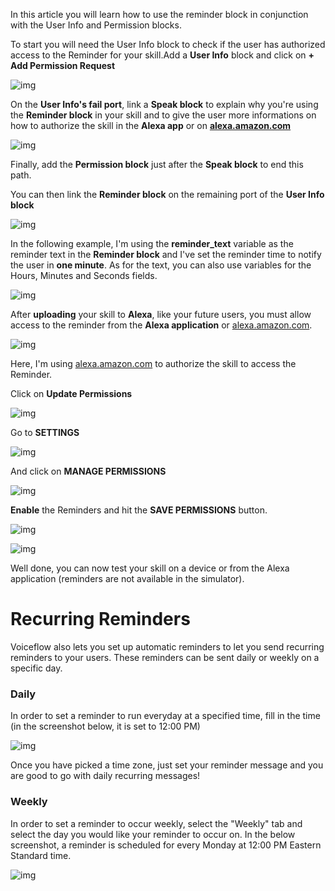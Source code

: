 In this article you will learn how to use the reminder block in conjunction with the User Info and Permission blocks.

To start you will need the User Info block to check if the user has authorized access to the Reminder for your skill.Add a **User Info** block and click on **+ Add Permission Request**

![img](https://i.imgur.com/HNj0CXD.gif)

On the **User Info's fail port**, link a **Speak block** to explain why you're using the **Reminder block** in your skill and to give the user more informations on how to authorize the skill in the **Alexa app** or on [**alexa.amazon.com**](http://alexa.amazon.com/)

![img](https://i.imgur.com/AVElTsT.png)

Finally, add the **Permission block** just after the **Speak block** to end this path.

You can then link the **Reminder block** on the remaining port of the **User Info block**

![img](https://i.imgur.com/jHj9Zl8.png)

In the following example, I'm using the **reminder_text** variable as the reminder text in the **Reminder block** and I've set the reminder time to notify the user in **one minute**. As for the text, you can also use variables for the Hours, Minutes and Seconds fields.

![img](https://i.imgur.com/0MV3OZR.png)

After **uploading** your skill to **Alexa**, like your future users, you must allow access to the reminder from the **Alexa application** or [alexa.amazon.com](http://alexa.amazon.com/).

![img](https://downloads.intercomcdn.com/i/o/124665400/a6fc1ee661d124a57c2a2187/image.png)

Here, I'm using [alexa.amazon.com](http://alexa.amazon.com/) to authorize the skill to access the Reminder.

Click on **Update Permissions**

![img](https://downloads.intercomcdn.com/i/o/124670838/ecb97127757a7a046415278b/Image+2019-05-30+at+3.07.32+PM.png)

Go to **SETTINGS**

![img](https://downloads.intercomcdn.com/i/o/124665726/baff71e4f38031367e5d9139/image.png)

And click on **MANAGE PERMISSIONS**

![img](https://downloads.intercomcdn.com/i/o/124665880/f8eaf5a5a9d6ec7101e2cf1b/image.png)

**Enable** the Reminders and hit the **SAVE PERMISSIONS** button.

![img](https://downloads.intercomcdn.com/i/o/124666239/cb1fbbf7a6b8788b95edfe12/image.png)

![img](https://downloads.intercomcdn.com/i/o/124666138/e7b858496a3b1bea0efe9736/Screen+Recording+2019-05-30+at+03.09+PM.gif)

Well done, you can now test your skill on a device or from the Alexa application (reminders are not available in the simulator).



# **Recurring Reminders**

Voiceflow also lets you set up automatic reminders to let you send recurring reminders to your users. These reminders can be sent daily or weekly on a specific day.



### **Daily**

In order to set a reminder to run everyday at a specified time, fill in the time (in the screenshot below, it is set to 12:00 PM)



![img](https://i.imgur.com/trl5QpW.png)

Once you have picked a time zone, just set your reminder message and you are good to go with daily recurring messages!

### **Weekly**

In order to set a reminder to occur weekly, select the "Weekly" tab and select the day you would like your reminder to occur on. In the below screenshot, a reminder is scheduled for every Monday at 12:00 PM Eastern Standard time.

![img](https://i.imgur.com/9JB0Uls.png)
